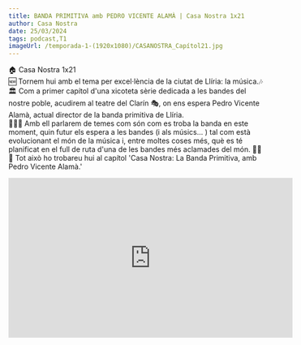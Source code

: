 ```yaml
---
title: BANDA PRIMITIVA amb PEDRO VICENTE ALAMÀ | Casa Nostra 1x21
author: Casa Nostra
date: 25/03/2024
tags: podcast,T1
imageUrl: /temporada-1-(1920x1080)/CASANOSTRA_Capítol21.jpg
---
```


<p>🏠 Casa Nostra 1x21
<br>🆕 Tornem hui amb el tema per excel·lència de la ciutat de Llíria: la música.🎶
<br>🏛️ Com a primer capítol d&#39;una xicoteta sèrie dedicada a les bandes del nostre poble, acudirem al teatre del Clarín 🎭, on ens espera Pedro Vicente Alamà, actual director de la banda primitiva de Llíria.
<br>👨🏻‍💼 Amb ell parlarem de temes com són com es troba la banda en este moment, quin futur els espera a les bandes (i als músics... ) tal com està evolucionant el món de la música i, entre moltes coses més, què es té planificat en el full de ruta d&#39;una de les bandes més aclamades del món. 🕺🏻
<br>🎺 Tot això ho trobareu hui al capítol &#39;Casa Nostra: La Banda Primitiva, amb Pedro Vicente Alamà.&#39;</p>

<iframe width="560" height="315" src="https://www.youtube.com/embed/cuLblU3-Ftg?si=PZBn6Ndagkci10ou" title="YouTube video player" frameborder="0" allow="accelerometer; autoplay; clipboard-write; encrypted-media; gyroscope; picture-in-picture; web-share" referrerpolicy="strict-origin-when-cross-origin" allowfullscreen></iframe>
